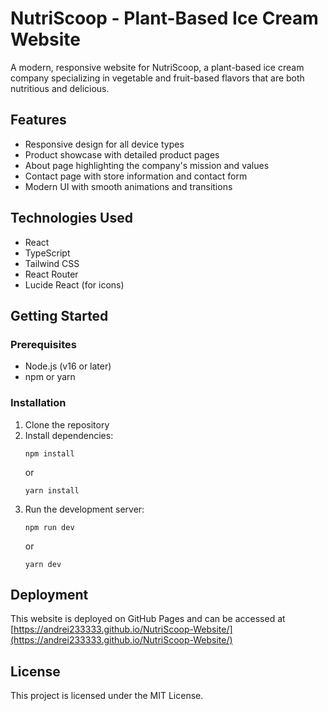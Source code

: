 # NutriScoop - Plant-Based Ice Cream Website

A modern, responsive website for NutriScoop, a plant-based ice cream company specializing in vegetable and fruit-based flavors that are both nutritious and delicious.

## Features

- Responsive design for all device types
- Product showcase with detailed product pages
- About page highlighting the company's mission and values
- Contact page with store information and contact form
- Modern UI with smooth animations and transitions

## Technologies Used

- React
- TypeScript
- Tailwind CSS
- React Router
- Lucide React (for icons)

## Getting Started

### Prerequisites

- Node.js (v16 or later)
- npm or yarn

### Installation

1. Clone the repository
2. Install dependencies:
   ```
   npm install
   ```
   or
   ```
   yarn install
   ```
3. Run the development server:
   ```
   npm run dev
   ```
   or
   ```
   yarn dev
   ```

## Deployment

This website is deployed on GitHub Pages and can be accessed at [https://andrei233333.github.io/NutriScoop-Website/](https://andrei233333.github.io/NutriScoop-Website/)

## License

This project is licensed under the MIT License.
